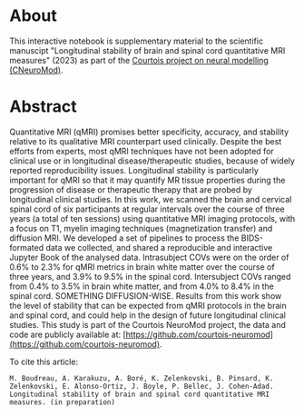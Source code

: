 # About

This interactive notebook is supplementary material to the scientific manuscipt "Longitudinal stability of brain and spinal cord quantitative MRI measures" (2023) as part of the [Courtois project on neural modelling (CNeuroMod)](https://www.cneuromod.ca/). 

# Abstract

Quantitative MRI (qMRI) promises better specificity, accuracy, and stability relative to its qualitative MRI counterpart used clinically. Despite the best efforts from experts, most qMRI techniques have not been adopted for clinical use or in longitudinal disease/therapeutic studies, because of widely reported reproducibility issues. Longitudinal stability is particularly important for qMRI so that it may quantify MR tissue properties during the progression of disease or therapeutic therapy that are probed by longitudinal clinical studies. In this work, we scanned the brain and cervical spinal cord of six participants at regular intervals over the course of three years (a total of ten sessions) using quantitative MRI imaging protocols, with a focus on T1, myelin imaging techniques (magnetization transfer) and diffusion MRI. We developed a set of pipelines to process the BIDS-formated data we collected, and shared a reproducible and interactive Jupyter Book of the analysed data. Intrasubject COVs were on the order of 0.6% to 2.3% for qMRI metrics in brain white matter over the course of three years, and 3.9% to 9.5% in the spinal cord. Intersubject COVs ranged from 0.4% to 3.5% in brain white matter, and from 4.0% to 8.4% in the spinal cord. SOMETHING DIFFUSION-WISE. Results from this work show the level of stability that can be expected from qMRI protocols in the brain and spinal cord, and could help in the design of future longitudinal clinical studies. This study is part of the Courtois NeuroMod project, the data and code are publicly available at: [https://github.com/courtois-neuromod](https://github.com/courtois-neuromod).


To cite this article:
~~~
M. Boudreau, A. Karakuzu, A. Boré, K. Zelenkovski, B. Pinsard, K. Zelenkovski, E. Alonso-Ortiz, J. Boyle, P. Bellec, J. Cohen-Adad. Longitudinal stability of brain and spinal cord quantitative MRI measures. (in preparation)
~~~
